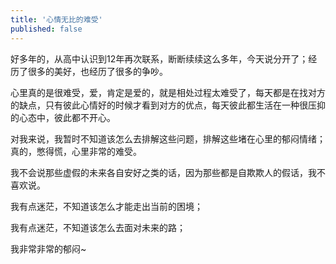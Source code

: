 ```yaml
---
title: '心情无比的难受'
published: false
---
```


好多年的，从高中认识到12年再次联系，断断续续这么多年，今天说分开了；经历了很多的美好，也经历了很多的争吵。

心里真的是很难受，爱，肯定是爱的，就是相处过程太难受了，每天都是在找对方的缺点，只有彼此心情好的时候才看到对方的优点，每天彼此都生活在一种很压抑的心态中，彼此都不开心。

对我来说，我暂时不知道该怎么去排解这些问题，排解这些堵在心里的郁闷情绪；真的，憋得慌，心里非常的难受。

我不会说那些虚假的未来各自安好之类的话，因为那些都是自欺欺人的假话，我不喜欢说。

我有点迷茫，不知道该怎么才能走出当前的困境；

我有点迷茫，不知道该怎么去面对未来的路；

我非常非常的郁闷~